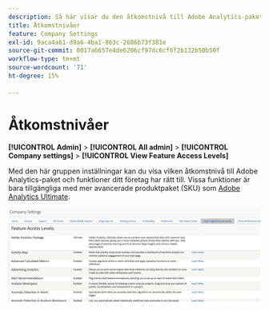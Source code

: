 ```yaml
---
description: Så här visar du den åtkomstnivå till Adobe Analytics-paket och -funktioner som ditt företag har rätt till.
title: Åtkomstnivåer
feature: Company Settings
exl-id: 9aca4a61-d9a6-4ba1-863c-2686b73f381e
source-git-commit: 0017a6657e4de6206cf97dc6cf6f2b132b50b50f
workflow-type: tm+mt
source-wordcount: '71'
ht-degree: 15%

---
```


# Åtkomstnivåer

**[!UICONTROL Admin]** > **[!UICONTROL All admin]** > **[!UICONTROL Company settings]** > **[!UICONTROL View Feature Access Levels]**

Med den här gruppen inställningar kan du visa vilken åtkomstnivå till Adobe Analytics-paket och funktioner ditt företag har rätt till. Vissa funktioner är bara tillgängliga med mer avancerade produktpaket (SKU) som [Adobe Analytics Ultimate](https://www.adobe.com/se/data-analytics-cloud/analytics/ultimate.html).

![](assets/feature-access-levels.png)
